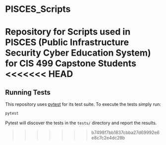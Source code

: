 # PISCES_Scripts
Repository for Scripts used in PISCES (Public Infrastructure Security Cyber Education System) for CIS 499 Capstone Students
<<<<<<< HEAD
=======

## Running Tests

This repository uses [pytest](https://docs.pytest.org/) for its test suite. To execute the tests simply run:

```bash
pytest
```

Pytest will discover the tests in the `tests/` directory and report the results.
>>>>>>> b7498f7bb1837cbba27d69992e6e8c7c2e4dc28b
